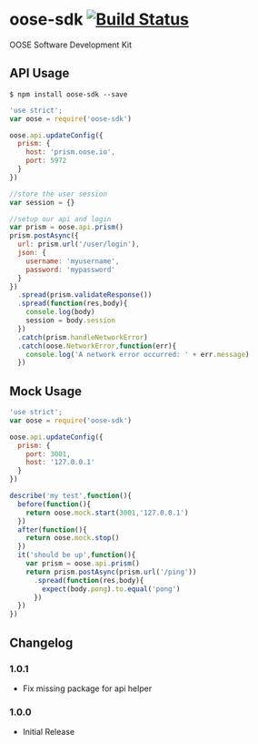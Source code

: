 oose-sdk [![Build Status](https://travis-ci.org/eSited/oose-sdk.svg?branch=master)](https://travis-ci.org/eSited/oose-sdk)
========

OOSE Software Development Kit

## API Usage

```
$ npm install oose-sdk --save
```

```js
'use strict';
var oose = require('oose-sdk')

oose.api.updateConfig({
  prism: {
    host: 'prism.oose.io',
    port: 5972
  }
})

//store the user session
var session = {}

//setup our api and login
var prism = oose.api.prism()
prism.postAsync({
  url: prism.url('/user/login'),
  json: {
    username: 'myusername',
    password: 'mypassword'
  }
})
  .spread(prism.validateResponse())
  .spread(function(res,body){
    console.log(body)
    session = body.session
  })
  .catch(prism.handleNetworkError)
  .catch(oose.NetworkError,function(err){
    console.log('A network error occurred: ' + err.message)
  })
```

## Mock Usage

```js
'use strict';
var oose = require('oose-sdk')

oose.api.updateConfig({
  prism: {
    port: 3001,
    host: '127.0.0.1'
  }
})

describe('my test',function(){
  before(function(){
    return oose.mock.start(3001,'127.0.0.1')
  })
  after(function(){
    return oose.mock.stop()
  })
  it('should be up',function(){
    var prism = oose.api.prism()
    return prism.postAsync(prism.url('/ping'))
      .spread(function(res,body){
        expect(body.pong).to.equal('pong')
      })
  })
})
```

## Changelog

### 1.0.1
* Fix missing package for api helper

### 1.0.0
* Initial Release
